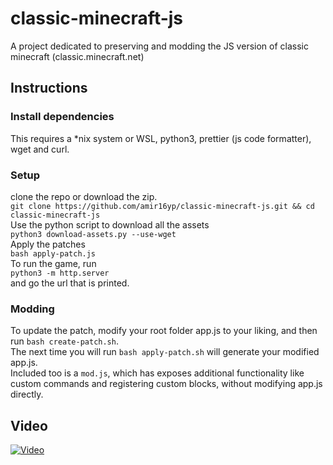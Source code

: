 # classic-minecraft-js

A project dedicated to preserving and modding the JS version of classic minecraft (classic.minecraft.net)

## Instructions

### Install dependencies
This requires a *nix system or WSL, python3, prettier (js code formatter), wget and curl.<br/>

### Setup

clone the repo or download the zip.<br/>
`git clone https://github.com/amir16yp/classic-minecraft-js.git && cd classic-minecraft-js`<br/>
Use the python script to download all the assets<br/>
`python3 download-assets.py --use-wget`<br/>
Apply the patches<br/>
`bash apply-patch.js`<br/>
To run the game, run<br/>
`python3 -m http.server`<br/>
and go the url that is printed.<br/>

### Modding

To update the patch, modify your root folder app.js to your liking, and then run `bash create-patch.sh`.
<br/>
The next time you will run `bash apply-patch.sh` will generate your modified app.js.<br/>
Included too is a `mod.js`, which has exposes additional functionality like custom commands and registering custom blocks, without modifying app.js directly.

## Video
[![Video](https://img.youtube.com/vi/6MNwFbKnpXg/0.jpg)](https://www.youtube.com/watch?v=6MNwFbKnpXg)

